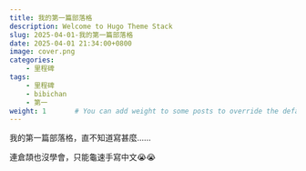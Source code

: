 ```yaml
---
title: 我的第一篇部落格
description: Welcome to Hugo Theme Stack
slug: 2025-04-01-我的第一篇部落格
date: 2025-04-01 21:34:00+0800
image: cover.png
categories:
    - 里程碑
tags:
    - 里程碑
    - bibichan
    - 第一
weight: 1       # You can add weight to some posts to override the default sorting (date descending)
---
```


我的第一篇部落格，直不知道寫甚麼......

連倉頡也沒學會，只能龜速手寫中文😭😭
